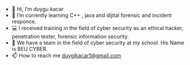 - 👋 Hi, I’m duygu kacar
- 🌱 I’m currently learning C++ , java and dijital forensic and incident responce.
- 💻 I received training in the field of cyber security as an ethical hacker, penetration tester, forensic information security.
- 🦾 We have a team in the field of cyber security at my school. His Name is BEU CYBER.
- 📫 How to reach me duygikacar1@gmail.com 



<!---
duygu1kacar/duygu1kacar is a ✨ special ✨ repository because its `README.md` (this file) appears on your GitHub profile.
You can click the Preview link to take a look at your changes.
--->
